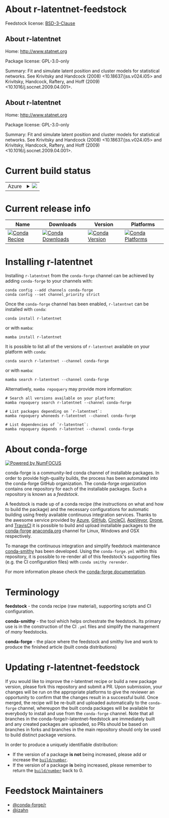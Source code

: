 About r-latentnet-feedstock
===========================

Feedstock license: [BSD-3-Clause](https://github.com/conda-forge/r-latentnet-feedstock/blob/main/LICENSE.txt)


About r-latentnet
-----------------

Home: http://www.statnet.org

Package license: GPL-3.0-only

Summary: Fit and simulate latent position and cluster models for statistical networks. See Krivitsky and Handcock (2008) <10.18637/jss.v024.i05> and Krivitsky, Handcock, Raftery, and Hoff (2009) <10.1016/j.socnet.2009.04.001>.

About r-latentnet
-----------------

Home: http://www.statnet.org

Package license: GPL-3.0-only

Summary: Fit and simulate latent position and cluster models for statistical networks. See Krivitsky and Handcock (2008) <10.18637/jss.v024.i05> and Krivitsky, Handcock, Raftery, and Hoff (2009) <10.1016/j.socnet.2009.04.001>.

Current build status
====================


<table>
    
  <tr>
    <td>Azure</td>
    <td>
      <details>
        <summary>
          <a href="https://dev.azure.com/conda-forge/feedstock-builds/_build/latest?definitionId=14139&branchName=main">
            <img src="https://dev.azure.com/conda-forge/feedstock-builds/_apis/build/status/r-latentnet-feedstock?branchName=main">
          </a>
        </summary>
        <table>
          <thead><tr><th>Variant</th><th>Status</th></tr></thead>
          <tbody><tr>
              <td>linux_64_r_base4.2</td>
              <td>
                <a href="https://dev.azure.com/conda-forge/feedstock-builds/_build/latest?definitionId=14139&branchName=main">
                  <img src="https://dev.azure.com/conda-forge/feedstock-builds/_apis/build/status/r-latentnet-feedstock?branchName=main&jobName=linux&configuration=linux%20linux_64_r_base4.2" alt="variant">
                </a>
              </td>
            </tr><tr>
              <td>linux_64_r_base4.3</td>
              <td>
                <a href="https://dev.azure.com/conda-forge/feedstock-builds/_build/latest?definitionId=14139&branchName=main">
                  <img src="https://dev.azure.com/conda-forge/feedstock-builds/_apis/build/status/r-latentnet-feedstock?branchName=main&jobName=linux&configuration=linux%20linux_64_r_base4.3" alt="variant">
                </a>
              </td>
            </tr><tr>
              <td>osx_64_r_base4.2</td>
              <td>
                <a href="https://dev.azure.com/conda-forge/feedstock-builds/_build/latest?definitionId=14139&branchName=main">
                  <img src="https://dev.azure.com/conda-forge/feedstock-builds/_apis/build/status/r-latentnet-feedstock?branchName=main&jobName=osx&configuration=osx%20osx_64_r_base4.2" alt="variant">
                </a>
              </td>
            </tr><tr>
              <td>osx_64_r_base4.3</td>
              <td>
                <a href="https://dev.azure.com/conda-forge/feedstock-builds/_build/latest?definitionId=14139&branchName=main">
                  <img src="https://dev.azure.com/conda-forge/feedstock-builds/_apis/build/status/r-latentnet-feedstock?branchName=main&jobName=osx&configuration=osx%20osx_64_r_base4.3" alt="variant">
                </a>
              </td>
            </tr><tr>
              <td>win_64</td>
              <td>
                <a href="https://dev.azure.com/conda-forge/feedstock-builds/_build/latest?definitionId=14139&branchName=main">
                  <img src="https://dev.azure.com/conda-forge/feedstock-builds/_apis/build/status/r-latentnet-feedstock?branchName=main&jobName=win&configuration=win%20win_64_" alt="variant">
                </a>
              </td>
            </tr>
          </tbody>
        </table>
      </details>
    </td>
  </tr>
</table>

Current release info
====================

| Name | Downloads | Version | Platforms |
| --- | --- | --- | --- |
| [![Conda Recipe](https://img.shields.io/badge/recipe-r--latentnet-green.svg)](https://anaconda.org/conda-forge/r-latentnet) | [![Conda Downloads](https://img.shields.io/conda/dn/conda-forge/r-latentnet.svg)](https://anaconda.org/conda-forge/r-latentnet) | [![Conda Version](https://img.shields.io/conda/vn/conda-forge/r-latentnet.svg)](https://anaconda.org/conda-forge/r-latentnet) | [![Conda Platforms](https://img.shields.io/conda/pn/conda-forge/r-latentnet.svg)](https://anaconda.org/conda-forge/r-latentnet) |

Installing r-latentnet
======================

Installing `r-latentnet` from the `conda-forge` channel can be achieved by adding `conda-forge` to your channels with:

```
conda config --add channels conda-forge
conda config --set channel_priority strict
```

Once the `conda-forge` channel has been enabled, `r-latentnet` can be installed with `conda`:

```
conda install r-latentnet
```

or with `mamba`:

```
mamba install r-latentnet
```

It is possible to list all of the versions of `r-latentnet` available on your platform with `conda`:

```
conda search r-latentnet --channel conda-forge
```

or with `mamba`:

```
mamba search r-latentnet --channel conda-forge
```

Alternatively, `mamba repoquery` may provide more information:

```
# Search all versions available on your platform:
mamba repoquery search r-latentnet --channel conda-forge

# List packages depending on `r-latentnet`:
mamba repoquery whoneeds r-latentnet --channel conda-forge

# List dependencies of `r-latentnet`:
mamba repoquery depends r-latentnet --channel conda-forge
```


About conda-forge
=================

[![Powered by
NumFOCUS](https://img.shields.io/badge/powered%20by-NumFOCUS-orange.svg?style=flat&colorA=E1523D&colorB=007D8A)](https://numfocus.org)

conda-forge is a community-led conda channel of installable packages.
In order to provide high-quality builds, the process has been automated into the
conda-forge GitHub organization. The conda-forge organization contains one repository
for each of the installable packages. Such a repository is known as a *feedstock*.

A feedstock is made up of a conda recipe (the instructions on what and how to build
the package) and the necessary configurations for automatic building using freely
available continuous integration services. Thanks to the awesome service provided by
[Azure](https://azure.microsoft.com/en-us/services/devops/), [GitHub](https://github.com/),
[CircleCI](https://circleci.com/), [AppVeyor](https://www.appveyor.com/),
[Drone](https://cloud.drone.io/welcome), and [TravisCI](https://travis-ci.com/)
it is possible to build and upload installable packages to the
[conda-forge](https://anaconda.org/conda-forge) [anaconda.org](https://anaconda.org/)
channel for Linux, Windows and OSX respectively.

To manage the continuous integration and simplify feedstock maintenance
[conda-smithy](https://github.com/conda-forge/conda-smithy) has been developed.
Using the ``conda-forge.yml`` within this repository, it is possible to re-render all of
this feedstock's supporting files (e.g. the CI configuration files) with ``conda smithy rerender``.

For more information please check the [conda-forge documentation](https://conda-forge.org/docs/).

Terminology
===========

**feedstock** - the conda recipe (raw material), supporting scripts and CI configuration.

**conda-smithy** - the tool which helps orchestrate the feedstock.
                   Its primary use is in the construction of the CI ``.yml`` files
                   and simplify the management of *many* feedstocks.

**conda-forge** - the place where the feedstock and smithy live and work to
                  produce the finished article (built conda distributions)


Updating r-latentnet-feedstock
==============================

If you would like to improve the r-latentnet recipe or build a new
package version, please fork this repository and submit a PR. Upon submission,
your changes will be run on the appropriate platforms to give the reviewer an
opportunity to confirm that the changes result in a successful build. Once
merged, the recipe will be re-built and uploaded automatically to the
`conda-forge` channel, whereupon the built conda packages will be available for
everybody to install and use from the `conda-forge` channel.
Note that all branches in the conda-forge/r-latentnet-feedstock are
immediately built and any created packages are uploaded, so PRs should be based
on branches in forks and branches in the main repository should only be used to
build distinct package versions.

In order to produce a uniquely identifiable distribution:
 * If the version of a package **is not** being increased, please add or increase
   the [``build/number``](https://docs.conda.io/projects/conda-build/en/latest/resources/define-metadata.html#build-number-and-string).
 * If the version of a package **is** being increased, please remember to return
   the [``build/number``](https://docs.conda.io/projects/conda-build/en/latest/resources/define-metadata.html#build-number-and-string)
   back to 0.

Feedstock Maintainers
=====================

* [@conda-forge/r](https://github.com/conda-forge/r/)
* [@izahn](https://github.com/izahn/)

